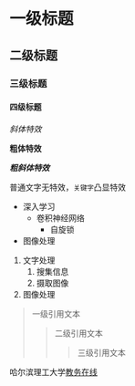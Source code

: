 # 一级标题

## 二级标题

### 三级标题

#### 四级标题

*斜体特效*

**粗体特效**

***粗斜体特效***

普通文字无特效，`关键字`凸显特效

* 深入学习
	* 卷积神经网络
		* 自旋锁
* 图像处理

1. 文字处理
	1. 搜集信息
	2. 摄取图像
2.  图像处理


> 一级引用文本
>> 二级引用文本
>>> 三级引用文本

哈尔滨理工大学[教务在线](http://jwzx.hrbust.edu.cn/academic/index_new.jsp)
